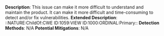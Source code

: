 **Description**: This issue can make it more difficult to understand and maintain the product. It can make it more difficult and time-consuming to detect and/or fix vulnerabilities.
**Extended Description**: ::NATURE:ChildOf:CWE ID:1059:VIEW ID:1000:ORDINAL:Primary::
**Detection Methods**: N/A
**Potential Mitigations**: N/A